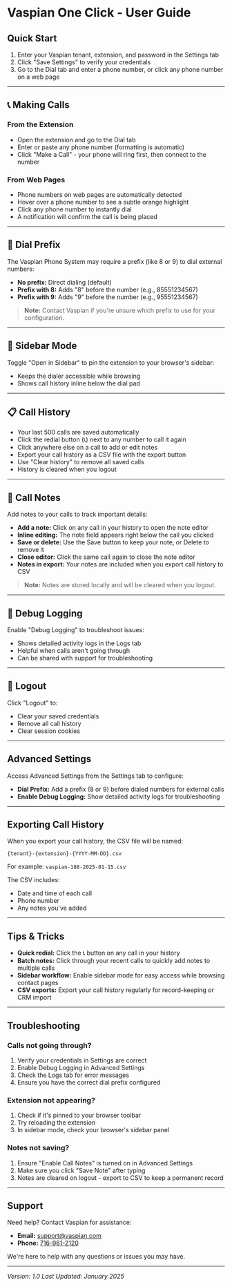 # Vaspian One Click - User Guide

## Quick Start

1. Enter your Vaspian tenant, extension, and password in the Settings tab
2. Click "Save Settings" to verify your credentials
3. Go to the Dial tab and enter a phone number, or click any phone number on a web page

---

## 📞 Making Calls

### From the Extension

- Open the extension and go to the Dial tab
- Enter or paste any phone number (formatting is automatic)
- Click "Make a Call" - your phone will ring first, then connect to the number

### From Web Pages

- Phone numbers on web pages are automatically detected
- Hover over a phone number to see a subtle orange highlight
- Click any phone number to instantly dial
- A notification will confirm the call is being placed

---

## 🔢 Dial Prefix

The Vaspian Phone System may require a prefix (like 8 or 9) to dial external numbers:

- **No prefix:** Direct dialing (default)
- **Prefix with 8:** Adds "8" before the number (e.g., 85551234567)
- **Prefix with 9:** Adds "9" before the number (e.g., 95551234567)

> **Note:** Contact Vaspian if you're unsure which prefix to use for your configuration.

---

## 📱 Sidebar Mode

Toggle "Open in Sidebar" to pin the extension to your browser's sidebar:

- Keeps the dialer accessible while browsing
- Shows call history inline below the dial pad

---

## 📋 Call History

- Your last 500 calls are saved automatically
- Click the redial button (📞) next to any number to call it again
- Click anywhere else on a call to add or edit notes
- Export your call history as a CSV file with the export button
- Use "Clear history" to remove all saved calls
- History is cleared when you logout

---

## 📝 Call Notes

Add notes to your calls to track important details:

- **Add a note:** Click on any call in your history to open the note editor
- **Inline editing:** The note field appears right below the call you clicked
- **Save or delete:** Use the Save button to keep your note, or Delete to remove it
- **Close editor:** Click the same call again to close the note editor
- **Notes in export:** Your notes are included when you export call history to CSV

> **Note:** Notes are stored locally and will be cleared when you logout.

---

## 🔧 Debug Logging

Enable "Debug Logging" to troubleshoot issues:

- Shows detailed activity logs in the Logs tab
- Helpful when calls aren't going through
- Can be shared with support for troubleshooting

---

## 🚪 Logout

Click "Logout" to:

- Clear your saved credentials
- Remove all call history
- Clear session cookies

---

## Advanced Settings

Access Advanced Settings from the Settings tab to configure:

- **Dial Prefix:** Add a prefix (8 or 9) before dialed numbers for external calls
- **Enable Debug Logging:** Show detailed activity logs for troubleshooting

---

## Exporting Call History

When you export your call history, the CSV file will be named:

```
{tenant}-{extension}-{YYYY-MM-DD}.csv
```

For example: `vaspian-188-2025-01-15.csv`

The CSV includes:
- Date and time of each call
- Phone number
- Any notes you've added

---

## Tips & Tricks

- **Quick redial:** Click the 📞 button on any call in your history
- **Batch notes:** Click through your recent calls to quickly add notes to multiple calls
- **Sidebar workflow:** Enable sidebar mode for easy access while browsing contact pages
- **CSV exports:** Export your call history regularly for record-keeping or CRM import

---

## Troubleshooting

### Calls not going through?

1. Verify your credentials in Settings are correct
2. Enable Debug Logging in Advanced Settings
3. Check the Logs tab for error messages
4. Ensure you have the correct dial prefix configured

### Extension not appearing?

1. Check if it's pinned to your browser toolbar
2. Try reloading the extension
3. In sidebar mode, check your browser's sidebar panel

### Notes not saving?

1. Ensure "Enable Call Notes" is turned on in Advanced Settings
2. Make sure you click "Save Note" after typing
3. Notes are cleared on logout - export to CSV to keep a permanent record

---

## Support

Need help? Contact Vaspian for assistance:

- **Email:** [support@vaspian.com](mailto:support@vaspian.com)
- **Phone:** [716-961-2120](tel:+17169612120)

We're here to help with any questions or issues you may have.

---

*Version: 1.0*
*Last Updated: January 2025*
